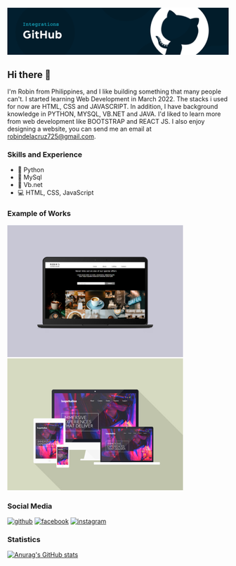 ![Software Developer](https://github.com/robin-dc/robin-dc/blob/main/banner_github.png)

## Hi there 👋
I'm Robin from Philippines, and I like building something that many people can't. I started learning Web Development in March 2022. The stacks i used for now are HTML, CSS and JAVASCRIPT. In addition, I have background knowledge in PYTHON, MYSQL, VB.NET and JAVA. I'd liked to learn more from web development like BOOTSTRAP and REACT JS. I also enjoy designing a website, you can send me an email at robindelacruz725@gmail.com.

### Skills and Experience
- 🐍 Python
- 🐧 MySql
- 📱 Vb.net
- 💻 HTML, CSS, JavaScript

### Example of Works
<img src='https://github.com/robin-dc/robin-dc/blob/main/coffeeshop.png' alt='loopstudios' height='300'>                         <img src='https://github.com/robin-dc/robin-dc/blob/main/loopstudios.png' alt='loopstudios' height='300'>


### Social Media
[<img src='https://cdn.jsdelivr.net/npm/simple-icons@3.0.1/icons/github.svg' alt='github' height='40'>](https://github.com/https://github.com/robin-dc)                         [<img src='https://cdn.jsdelivr.net/npm/simple-icons@3.0.1/icons/facebook.svg' alt='facebook' height='40'>](https://www.facebook.com/https://www.facebook.com/robin.delacruz.353803/)                         [<img src='https://cdn.jsdelivr.net/npm/simple-icons@3.0.1/icons/instagram.svg' alt='instagram' height='40'>](https://www.instagram.com/rrraw_wrrr/)  

### Statistics
[![Anurag's GitHub stats](https://github-readme-stats.vercel.app/api?username=robin-dc)](https://github.com/anuraghazra/github-readme-stats)
